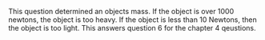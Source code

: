This question determined an objects mass. If the object is over 1000 newtons, the object is too heavy. If the object is less than 10 Newtons, then the object is too light. This answers question 6 for the chapter 4 qeustions.
